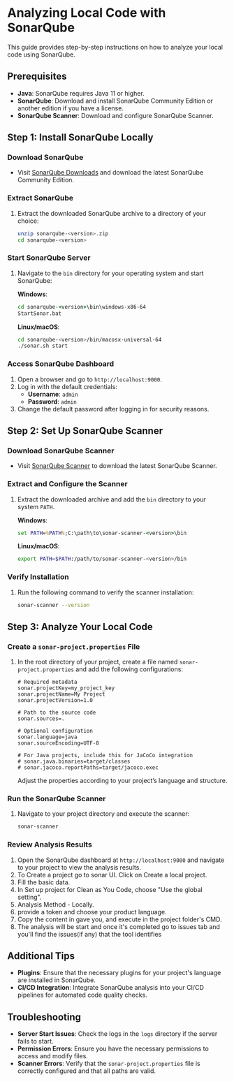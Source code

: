 # Analyzing Local Code with SonarQube

This guide provides step-by-step instructions on how to analyze your local code using SonarQube.

## Prerequisites

- **Java**: SonarQube requires Java 11 or higher.
- **SonarQube**: Download and install SonarQube Community Edition or another edition if you have a license.
- **SonarQube Scanner**: Download and configure SonarQube Scanner.

## Step 1: Install SonarQube Locally

### Download SonarQube

- Visit [SonarQube Downloads](https://www.sonarqube.org/downloads/) and download the latest SonarQube Community Edition.

### Extract SonarQube

1. Extract the downloaded SonarQube archive to a directory of your choice:

    ```bash
    unzip sonarqube-<version>.zip
    cd sonarqube-<version>
    ```

### Start SonarQube Server

1. Navigate to the `bin` directory for your operating system and start SonarQube:

   **Windows**:

    ```cmd
    cd sonarqube-<version>\bin\windows-x86-64
    StartSonar.bat
    ```

   **Linux/macOS**:

    ```bash
    cd sonarqube-<version>/bin/macosx-universal-64
    ./sonar.sh start
    ```

### Access SonarQube Dashboard

1. Open a browser and go to `http://localhost:9000`.
2. Log in with the default credentials:
   - **Username**: `admin`
   - **Password**: `admin`
3. Change the default password after logging in for security reasons.

## Step 2: Set Up SonarQube Scanner

### Download SonarQube Scanner

- Visit [SonarQube Scanner](https://docs.sonarqube.org/latest/analysis/scan/sonarscanner/) to download the latest SonarQube Scanner.

### Extract and Configure the Scanner

1. Extract the downloaded archive and add the `bin` directory to your system `PATH`.

   **Windows**:

    ```cmd
    set PATH=%PATH%;C:\path\to\sonar-scanner-<version>\bin
    ```

   **Linux/macOS**:

    ```bash
    export PATH=$PATH:/path/to/sonar-scanner-<version>/bin
    ```

### Verify Installation

1. Run the following command to verify the scanner installation:

    ```bash
    sonar-scanner --version
    ```

## Step 3: Analyze Your Local Code

### Create a `sonar-project.properties` File

1. In the root directory of your project, create a file named `sonar-project.properties` and add the following configurations:

    ```properties
    # Required metadata
    sonar.projectKey=my_project_key
    sonar.projectName=My Project
    sonar.projectVersion=1.0

    # Path to the source code
    sonar.sources=.

    # Optional configuration
    sonar.language=java
    sonar.sourceEncoding=UTF-8

    # For Java projects, include this for JaCoCo integration
    # sonar.java.binaries=target/classes
    # sonar.jacoco.reportPaths=target/jacoco.exec
    ```

   Adjust the properties according to your project’s language and structure.

### Run the SonarQube Scanner

1. Navigate to your project directory and execute the scanner:

    ```bash
    sonar-scanner
    ```

### Review Analysis Results

1. Open the SonarQube dashboard at `http://localhost:9000` and navigate to your project to view the analysis results.
2. To Create a project go to sonar UI. Click on Create a local project.
3. Fill the basic data.
4. In Set up project for Clean as You Code, choose "Use the global setting".
5. Analysis Method - Locally.
6. provide a token and choose your product language.
7. Copy the content in gave you, and execute in the project folder's CMD.
8. The analysis will be start and once it's completed go to issues tab and you'll find the issues(if any) that the tool identifies

## Additional Tips

- **Plugins**: Ensure that the necessary plugins for your project's language are installed in SonarQube.
- **CI/CD Integration**: Integrate SonarQube analysis into your CI/CD pipelines for automated code quality checks.

## Troubleshooting

- **Server Start Issues**: Check the logs in the `logs` directory if the server fails to start.
- **Permission Errors**: Ensure you have the necessary permissions to access and modify files.
- **Scanner Errors**: Verify that the `sonar-project.properties` file is correctly configured and that all paths are valid.
